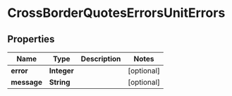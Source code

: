 

# CrossBorderQuotesErrorsUnitErrors

## Properties

Name | Type | Description | Notes
------------ | ------------- | ------------- | -------------
**error** | **Integer** |  |  [optional]
**message** | **String** |  |  [optional]



